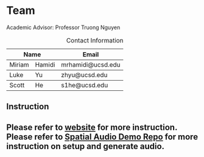 <h1>Team</h1>
Academic Advisor: Professor Truong Nguyen <br>

<table style="width: 100%;">
  <caption style="text-align:right">Contact Information</caption>
  <tr>
    <th colspan="2"><b>Name</b></td>
    <th><b>Email</b></td>
  </tr>
  <tbody>
    <tr>
      <td>Miriam</td>
      <td>Hamidi</td>
      <td>mrhamidi@ucsd.edu</td>
    </tr>
  </tbody>
  <tbody>
    <tr>
      <td>Luke</td>
      <td>Yu</td>
      <td>zhyu@ucsd.edu</td>
    </tr>
  </tbody>
  <tbody>
    <tr>
      <td>Scott</td>
      <td>He</td>
      <td>s1he@ucsd.edu</td>
    </tr>
  </tbody>
</table>

<h2>Instruction<h2>
  
Please refer to <a href="https://sol0092.wixsite.com/website" target="_blank"> website</a> for more instruction. <br>
Please refer to <a href="https://github.com/MissouriBoy/SRIP_hrtf_app" target="_blank"> Spatial Audio Demo Repo</a> for more instruction on setup and generate audio.
